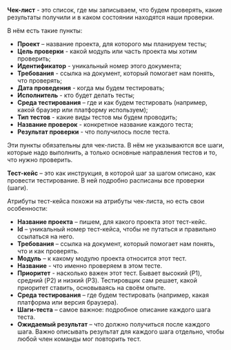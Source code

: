 **Чек-лист** - это список, где мы записываем, что будем проверять, какие результаты получили и в каком состоянии находятся наши проверки.

В нём есть такие пункты:
* **Проект** – название проекта, для которого мы планируем тесты;
* **Цель проверки** - какой модуль или часть проекта мы хотим проверить;
* **Идентификатор** - уникальный номер этого документа;
* **Требования** - ссылка на документ, который помогает нам понять, что проверять;
* **Дата проведения** - когда мы будем тестировать;
* **Исполнитель** - кто будет делать тесты;
* **Среда тестирования** – где и как будем тестировать (например, какой браузер или платформу используем);
* **Тип тестов** - какие виды тестов мы будем проводить;
* **Название проверок** - конкретное название каждого теста;
* **Результат проверки** - что получилось после теста.

Эти пункты обязательны для чек-листа. В нём не указываются все шаги, которые надо выполнить, а только основные направления тестов и то, что нужно проверить.

**Тест-кейс** – это как инструкция, в которой шаг за шагом описано, как провести тестирование. В ней подробно расписаны все проверки (шаги).

Атрибуты тест-кейса похожи на атрибуты чек-листа, но есть свои особенности:
* **Название проекта** – пишем, для какого проекта этот тест-кейс.
* **Id** – уникальный номер тест-кейса, чтобы не путаться и правильно ссылаться на него.
* **Требования** – ссылка на документ, который помогает нам понять, что и как проверять.
* **Модуль** – к какому модулю проекта относится этот тест.
* **Название** - что именно проверяем в этом тесте.
* **Приоритет** - насколько важен этот тест. Бывает высокий (P1), средний (P2) и низкий (P3). Тестировщик сам решает, какой приоритет ставить, основываясь на своём опыте.
* **Среда тестирования** – где будем тестировать (например, какая платформа или версия браузера).
* **Шаги-теста** – самое важное: подробное описание каждого шага теста.
* **Ожидаемый результат** – что должно получиться после каждого шага. Важно описывать результат для каждого шага отдельно, чтобы любой член команды мог повторить тест.











